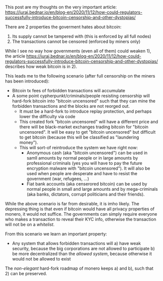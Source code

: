 This post are my thoughts on the very important article: https://juraj.bednar.io/en/blog-en/2020/11/12/how-could-regulators-successfully-introduce-bitcoin-censorship-and-other-dystopias/

There are 2 properties the goverment hates about bitcoin:
1) Its supply cannot be tampered with (this is enforced by all full nodes)
2) The transactions cannot be censored (enforced by miners only)

While I see no way how governments (even all of them) could weaken 1), the article  https://juraj.bednar.io/en/blog-en/2020/11/12/how-could-regulators-successfully-introduce-bitcoin-censorship-and-other-dystopias/ describes how weak bitcoin is in 2).

This leads me to the following scenario (after full censorship on the miners has been introduced):
* Bitcoin tx fees of forbidden transactions will accumulate
* A some point cypherpunkt/criminals/people resisting censorship will hard-fork bitcoin into "bitcoin uncensored" such that they can mine the forbidden transactions and the blocks are not reorged out.
  * It must be a hard-fork to introduce replay protection, and perhaps lower the difficulty via code
  * This created fork "bitcoin uncensored" will have a different price and there will be black-market exchanges trading bitcoin for "bitcoin uncensored". It will be easy to get "bitcoin uncensored" but difficult to get bitcoin (because this will be classified as "laundering money").
  * This will sort-of reintroduce the system we have right now: 
    * Anonymous cash (aka "bitcoin uncensored") can be used in samll amounts by normal people or in large amounts by professional criminals (yes you will have to pay the future encryption malware with "bitcoin uncensored"). It will also be used when people are desperate and have to resist the government (war, refugees, ...)
    * Fiat bank accounts (aka censerored bitcoin) can be used by normal people in small and large amounts and by mega-criminals (aka banks, dictators, corrupt politicians and their friends).  
  
  

 
While the above scenario is far from desirable, it is imho likely.  The depressing thing is that even if bitcoin would have all privacy properties of monero, it would not suffice. The governments can simply require everyone who makes a transaction to reveal their KYC info, otherwise the transaction will not be on a *whitelist*. 


From this scenario we learn an important property:
* Any system that allows forbidden transactions will 
  a) have weak security, because the big corporations are not allowed to participate
  b) be more decentralized than the *allowed system*, because otherwise it would not be allowed to exist

The *non-elegant* hard-fork roadmap of monero keeps a) and b), such that 2) can be preserved.
